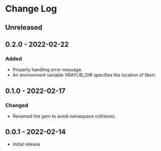 # Change Log

## Unreleased

## 0.2.0 - 2022-02-22

### Added

- Properly handling error message.
- An environment variable XRAYLIB_DIR specifies the location of libxrl.

## 0.1.0 - 2022-02-17

### Changed

- Renamed the gem to avoid namespace collisions.

## 0.0.1 - 2022-02-14

- Initial release

